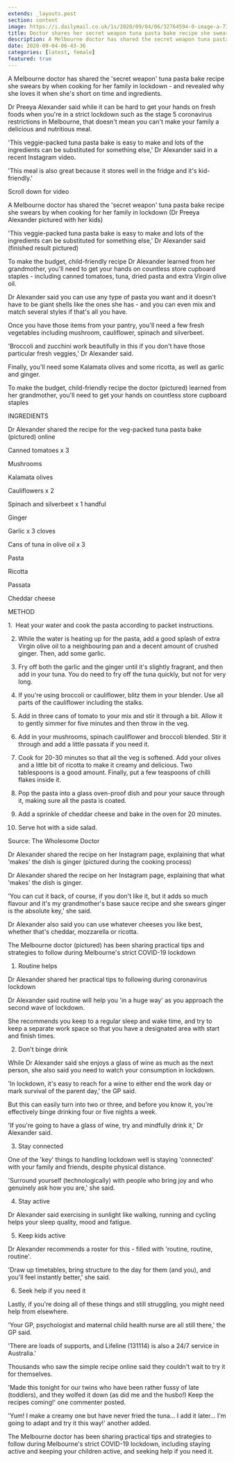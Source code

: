 ```yaml
---
extends: _layouts.post
section: content
image: https://i.dailymail.co.uk/1s/2020/09/04/06/32764594-0-image-a-73_1599196111026.jpg 
title: Doctor shares her secret weapon tuna pasta bake recipe she swears by 
description: A Melbourne doctor has shared the secret weapon tuna pasta bake recipe she swears by when cooking for her family in lockdown - and why her family love it. 
date: 2020-09-04-06-43-36 
categories: [latest, female] 
featured: true 
--- 
```

A Melbourne doctor has shared the 'secret weapon' tuna pasta bake recipe she swears by when cooking for her family in lockdown - and revealed why she loves it when she's short on time and ingredients.

Dr Preeya Alexander said while it can be hard to get your hands on fresh foods when you're in a strict lockdown such as the stage 5 coronavirus restrictions in Melbourne, that doesn't mean you can't make your family a delicious and nutritious meal.

'This veggie-packed tuna pasta bake is easy to make and lots of the ingredients can be substituted for something else,' Dr Alexander said in a recent Instagram video. 

'This meal is also great because it stores well in the fridge and it's kid-friendly.' 

Scroll down for video 

A Melbourne doctor has shared the 'secret weapon' tuna pasta bake recipe she swears by when cooking for her family in lockdown (Dr Preeya Alexander pictured with her kids)

'This veggie-packed tuna pasta bake is easy to make and lots of the ingredients can be substituted for something else,' Dr Alexander said (finished result pictured)

To make the budget, child-friendly recipe Dr Alexander learned from her grandmother, you'll need to get your hands on countless store cupboard staples - including canned tomatoes, tuna, dried pasta and extra Virgin olive oil. 

Dr Alexander said you can use any type of pasta you want and it doesn't have to be giant shells like the ones she has - and you can even mix and match several styles if that's all you have.

Once you have those items from your pantry, you'll need a few fresh vegetables including mushroom, cauliflower, spinach and silverbeet. 

'Broccoli and zucchini work beautifully in this if you don't have those particular fresh veggies,' Dr Alexander said. 

Finally, you'll need some Kalamata olives and some ricotta, as well as garlic and ginger. 

To make the budget, child-friendly recipe the doctor (pictured) learned from her grandmother, you'll need to get your hands on countless store cupboard staples

INGREDIENTS 

Dr Alexander shared the recipe for the veg-packed tuna pasta bake (pictured) online

Canned tomatoes x 3

Mushrooms

Kalamata olives

Cauliflowers x 2

Spinach and silverbeet x 1 handful

Ginger

Garlic x 3 cloves 

Cans of tuna in olive oil x 3

Pasta

Ricotta

Passata 

Cheddar cheese 

METHOD

1.  Heat your water and cook the pasta according to packet instructions. 

2. While the water is heating up for the pasta, add a good splash of extra Virgin olive oil to a neighbouring pan and a decent amount of crushed ginger. Then, add some garlic. 

3. Fry off both the garlic and the ginger until it's slightly fragrant, and then add in your tuna. You do need to fry off the tuna quickly, but not for very long. 

4. If you're using broccoli or cauliflower, blitz them in your blender. Use all parts of the cauliflower including the stalks.

5. Add in three cans of tomato to your mix and stir it through a bit. Allow it to gently simmer for five minutes and then throw in the veg.

6. Add in your mushrooms, spinach cauliflower and broccoli blended. Stir it through and add a little passata if you need it. 

7. Cook for 20-30 minutes so that all the veg is softened. Add your olives and a little bit of ricotta to make it creamy and delicious. Two tablespoons is a good amount. Finally, put a few teaspoons of chilli flakes inside it.

8. Pop the pasta into a glass oven-proof dish and pour your sauce through it, making sure all the pasta is coated.

9. Add a sprinkle of cheddar cheese and bake in the oven for 20 minutes.

10. Serve hot with a side salad.

Source: The Wholesome Doctor  

Dr Alexander shared the recipe on her Instagram page, explaining that what 'makes' the dish is ginger (pictured during the cooking process)

Dr Alexander shared the recipe on her Instagram page, explaining that what 'makes' the dish is ginger. 

'You can cut it back, of course, if you don't like it, but it adds so much flavour and it's my grandmother's base sauce recipe and she swears ginger is the absolute key,' she said. 

Dr Alexander also said you can use whatever cheeses you like best, whether that's cheddar, mozzarella or ricotta. 

The Melbourne doctor (pictured) has been sharing practical tips and strategies to follow during Melbourne's strict COVID-19 lockdown

1. Routine helps

Dr Alexander shared her practical tips to following during coronavirus lockdown

Dr Alexander said routine will help you 'in a huge way' as you approach the second wave of lockdown. 

She recommends you keep to a regular sleep and wake time, and try to keep a separate work space so that you have a designated area with start and finish times.

2. Don't binge drink

While Dr Alexander said she enjoys a glass of wine as much as the next person, she also said you need to watch your consumption in lockdown.

'In lockdown, it's easy to reach for a wine to either end the work day or mark survival of the parent day,' the GP said.

But this can easily turn into two or three, and before you know it, you're effectively binge drinking four or five nights a week.

'If you're going to have a glass of wine, try and mindfully drink it,' Dr Alexander said. 

3. Stay connected

One of the 'key' things to handling lockdown well is staying 'connected' with your family and friends, despite physical distance.

'Surround yourself (technologically) with people who bring joy and who genuinely ask how you are,' she said.

4. Stay active

 Dr Alexander said exercising in sunlight like walking, running and cycling helps your sleep quality, mood and fatigue.

5. Keep kids active 

Dr Alexander recommends a roster for this - filled with 'routine, routine, routine'.

'Draw up timetables, bring structure to the day for them (and you), and you'll feel instantly better,' she said.

6. Seek help if you need it

Lastly, if you're doing all of these things and still struggling, you might need help from elsewhere.

'Your GP, psychologist and maternal child health nurse are all still there,' the GP said.

'There are loads of supports, and Lifeline (131114) is also a 24/7 service in Australia.'

Thousands who saw the simple recipe online said they couldn't wait to try it for themselves.

'Made this tonight for our twins who have been rather fussy of late (toddlers), and they wolfed it down (as did me and the husbo!) Keep the recipes coming!' one commenter posted.

'Yum! I make a creamy one but have never fried the tuna... I add it later... I'm going to adapt and try it this way!' another added.

The Melbourne doctor has been sharing practical tips and strategies to follow during Melbourne's strict COVID-19 lockdown, including staying active and keeping your children active, and seeking help if you need it.

